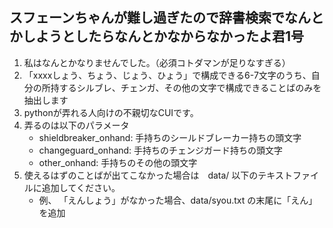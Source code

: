 ## スフェーンちゃんが難し過ぎたので辞書検索でなんとかしようとしたらなんとかなからなかったよ君1号

1. 私はなんとかなりませんでした。（必須コトダマンが足りなすぎる）
1. 「xxxxしょう、ちょう、じょう、ひょう」で構成できる6-7文字のうち、自分の所持するシルブレ、チェンガ、その他の文字で構成できることばのみを抽出します
1. pythonが弄れる人向けの不親切なCUIです。
1. 弄るのは以下のパラメータ
    * shieldbreaker_onhand: 手持ちのシールドブレーカー持ちの頭文字
    * changeguard_onhand: 手持ちのチェンジガード持ちの頭文字
    * other_onhand: 手持ちのその他の頭文字
1. 使えるはずのことばが出てこなかった場合は　data/ 以下のテキストファイルに追加してください。
    * 例、 「えんしょう」がなかった場合、data/syou.txt の末尾に「えん」を追加